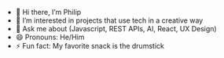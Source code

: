 - 👋 Hi there, I’m Philip
- 👀 I’m interested in projects that use tech in a creative way
- 💬 Ask me about (Javascript, REST APIs, AI, React, UX Design)
- 😄 Pronouns: He/Him
- ⚡ Fun fact: My favorite snack is the drumstick

<!---
pnations/pnations is a ✨ special ✨ repository because its `README.md` (this file) appears on your GitHub profile.
You can click the Preview link to take a look at your changes.
--->
